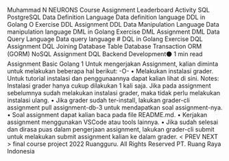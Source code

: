 
Muhammad N
NEURONS Course Assignment Leaderboard Activity
SQL
PostgreSQL
Data Definition Language
Data definition language
DDL in Golang O Exercise DDL
Assignment DDL
Data Manipulation Language
Data manipulation language
DML in Golang
Exercise DML
Assignment DML
Data Query Language
Data query language #
DQL in Golang
Exercise DQL
Assignment DQL
Joining Database Table
Database Transaction
ORM (GORM)
NoSQL
Assignment DQL
Backend Development⚫ 1 min read
Assignment Basic Golang 1
Untuk mengerjakan Assignment, kalian diminta untuk melakukan beberapa hal berikut:
-O-
• Melakukan instalasi grader. Untuk tutorial instalasi dan penggunaannya dapat kalian lihat di sini.
Notes: Instalasi grader hanya cukup dilakukan 1 kali saja. Jika pada assignment sebelumnya sudah melakukan instalasi grader, maka tidak perlu melakukan instalasi ulang.
• Jika grader sudah ter-install, lakukan grader-cli assignment pull assignment-db-3 untuk mendapatkan soal assignment-nya.
• Soal assignment dapat kalian baca pada file README.md.
• Kerjakan assignment menggunakan VSCode atau tools lainnya.
• Jika sudah selesai dan dirasa puas dalam pengerjaan assignment, lakukan grader-cli submit untuk melakukan submit assignment kalian ke dalam grader.
< PREV
NEXT >
final course project
2022 Ruangguru. All Rights Reserved PT. Ruang Raya Indonesia